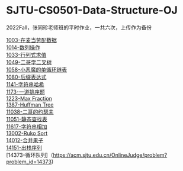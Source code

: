 # SJTU-CS0501-Data-Structure-OJ
2022Fall，张同珍老师班的平时作业，一共六次，上传作为备份


[1003-在麦当劳配数据](https://acm.sjtu.edu.cn/OnlineJudge/problem?problem_id=1003)  
[1014-数列操作](https://acm.sjtu.edu.cn/OnlineJudge/problem?problem_id=1014)  
[1033-行列式求值](https://acm.sjtu.edu.cn/OnlineJudge/problem?problem_id=1033)  
[1049-二哥学二叉树](https://acm.sjtu.edu.cn/OnlineJudge/problem?problem_id=1049)  
[1058-小恶魔的单循环链表](https://acm.sjtu.edu.cn/OnlineJudge/problem?problem_id=1058)  
[1080-后缀表达式](https://acm.sjtu.edu.cn/OnlineJudge/problem?problem_id=1080)  
[1141-字符串哈希](https://acm.sjtu.edu.cn/OnlineJudge/problem?problem_id=1141)  
[1173-一道排序题](https://acm.sjtu.edu.cn/OnlineJudge/problem?problem_id=1173)  
[1223-Max Fraction](https://acm.sjtu.edu.cn/OnlineJudge/problem?problem_id=1223)  
[1387-Huffman Tree](https://acm.sjtu.edu.cn/OnlineJudge/problem?problem_id=1387)  
[11038-二哥的约瑟夫](https://acm.sjtu.edu.cn/OnlineJudge/problem?problem_id=11038)  
[11051-静态查找表](https://acm.sjtu.edu.cn/OnlineJudge/problem?problem_id=11051)  
[11617-字符串相加](https://acm.sjtu.edu.cn/OnlineJudge/problem?problem_id=11617)  
[13002-Ruko Sort](https://acm.sjtu.edu.cn/OnlineJudge/problem?problem_id=13002)  
[14012-合并果子](https://acm.sjtu.edu.cn/OnlineJudge/problem?problem_id=14012)  
[14151-出栈序列](https://acm.sjtu.edu.cn/OnlineJudge/problem?problem_id=14151)  
[14373-循环队列]（https://acm.sjtu.edu.cn/OnlineJudge/problem?problem_id=14373)
